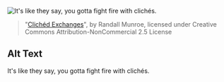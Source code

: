 ![It's like they say, you gotta fight fire with clich&eacute;s.](https://imgs.xkcd.com/comics/cliched_exchanges.png)
> "[Clich&eacute;d Exchanges](https://xkcd.com/259/)", by Randall Munroe, licensed under Creative Commons Attribution-NonCommercial 2.5 License

## Alt Text
It's like they say, you gotta fight fire with clich&eacute;s.
